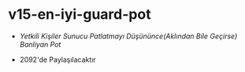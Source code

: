 # v15-en-iyi-guard-pot
- *Yetkili Kişiler Sunucu Patlatmayı Düşününce(Aklından Bile Geçirse) Banliyan Pot*

- 2092'de Paylaşılacaktır  
